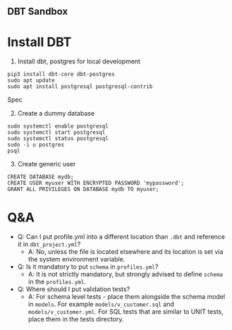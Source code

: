 ## DBT Sandbox

# Install DBT
1. Install dbt, postgres for local development
```
pip3 install dbt-core dbt-postgres
sudo apt update
sudo apt install postgresql postgresql-contrib
```

Spec


2. Create a dummy database 

```commandline
sudo systemctl enable postgresql
sudo systemctl start postgresql
sudo systemctl status postgresql
sudo -i u postgres
psql
```
3. Create generic user
```commandline
CREATE DATABASE mydb;
CREATE USER myuser WITH ENCRYPTED PASSWORD 'mypassword';
GRANT ALL PRIVILEGES ON DATABASE mydb TO myuser;
```

# Q&A
- Q: Can I put profile.yml into a different location than `.dbt` and reference it in `dbt_project.yml`?
  - A: No, unless the file is located elsewhere and its location is set via the system environment variable.
- Q: Is it mandatory to put `schema` in `profiles.yml`?
  - A: It is not strictly mandatory, but strongly advised to define `schema` in the `profiles.yml`.
- Q: Where should I put validation tests?
  - A: For schema level tests - place them alongside the schema model in `models`. For example `models/v_customer.sql` and `models/v_customer.yml`. 
  For SQL tests that are similar to UNIT tests, place them in the tests directory.